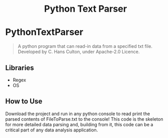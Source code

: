<div align="center">
  <h1>Python Text Parser</h1>
</div>

# PythonTextParser
> A python program that can read-in data from a specified txt file.
> Developed by C. Hans Culton, under Apache-2.0 Licence.

## Libraries
- Regex
- OS

## How to Use
Download the project and run in any python console to read print the parsed contents of FileToParse.txt to the console! This code is the skeleton for more detailed data parsing and, building from it, this code can be a critical part of any data analysis application.
